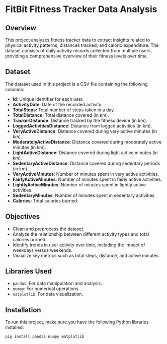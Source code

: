 # FitBit Fitness Tracker Data Analysis

## Overview

This project analyzes fitness tracker data to extract insights related to physical activity patterns, distances tracked, and caloric expenditure. The dataset consists of daily activity records collected from multiple users, providing a comprehensive overview of their fitness levels over time.

## Dataset

The dataset used in this project is a CSV file containing the following columns:

- **Id**: Unique identifier for each user.
- **ActivityDate**: Date of the recorded activity.
- **TotalSteps**: Total number of steps taken in a day.
- **TotalDistance**: Total distance covered (in km).
- **TrackerDistance**: Distance tracked by the fitness device (in km).
- **LoggedActivitiesDistance**: Distance from logged activities (in km).
- **VeryActiveDistance**: Distance covered during very active minutes (in km).
- **ModeratelyActiveDistance**: Distance covered during moderately active minutes (in km).
- **LightActiveDistance**: Distance covered during light active minutes (in km).
- **SedentaryActiveDistance**: Distance covered during sedentary periods (in km).
- **VeryActiveMinutes**: Number of minutes spent in very active activities.
- **FairlyActiveMinutes**: Number of minutes spent in fairly active activities.
- **LightlyActiveMinutes**: Number of minutes spent in lightly active activities.
- **SedentaryMinutes**: Number of minutes spent in sedentary activities.
- **Calories**: Total calories burned.

## Objectives

- Clean and preprocess the dataset.
- Analyze the relationship between different activity types and total calories burned.
- Identify trends in user activity over time, including the impact of weekdays versus weekends.
- Visualize key metrics such as total steps, distance, and active minutes.

## Libraries Used

- `pandas`: For data manipulation and analysis.
- `numpy`: For numerical operations.
- `matplotlib`: For data visualization.

## Installation

To run this project, make sure you have the following Python libraries installed:

```bash
pip install pandas numpy matplotlib
